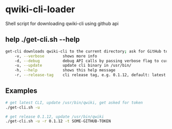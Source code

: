 # qwiki-cli-loader
Shell script for downloading qwiki-cli using github api

## help ./get-cli.sh --help
```Bash
get-cli downloads qwiki-cli to the current directory; ask for GitHub token if GITHUB_TOKEN is not set as environmental variable [OPTION...]
    -v, --verbose        shows more info
    -d, --debug          debug API calls by passing verbose flag to curl
    -u, --update         update cli binary in /usr/bin/
    -h, --help           shows this help message
    -r, --release-tag    cli release tag, e.g. 0.1.12, default: latest
 ```
 
## Examples

```BASH
# get latest CLI, update /usr/bin/qwiki, get asked for token
./get-cli.sh -u

# get release 0.1.12, update /usr/bin/qwiki
./get-cli.sh -u -r 0.1.12 -t SOME-GITHUB-TOKEN
```
